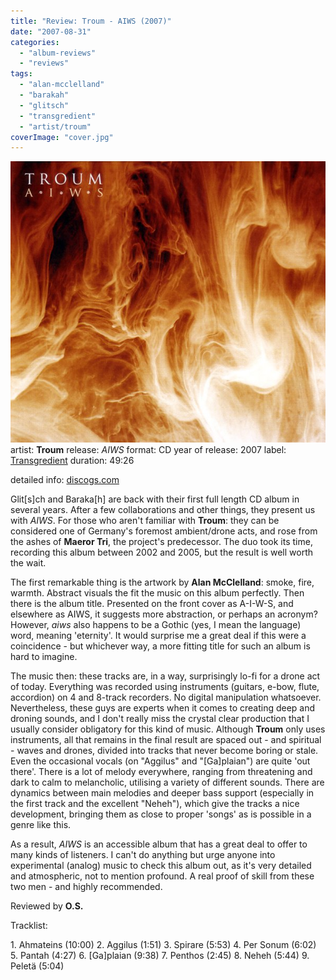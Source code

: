 ```yaml
---
title: "Review: Troum - AIWS (2007)"
date: "2007-08-31"
categories: 
  - "album-reviews"
  - "reviews"
tags: 
  - "alan-mcclelland"
  - "barakah"
  - "glitsch"
  - "transgredient"
  - "artist/troum"
coverImage: "cover.jpg"
---
```


[![](images/cover.jpg "troum_aiws")](http://www.eveningoflight.nl/wordpress/wp-content/uploads/2007/09/cover.jpg)artist: **Troum** release: _AIWS_ format: CD year of release: 2007 label: [Transgredient](http://www.dronerecords.de/) duration: 49:26

detailed info: [discogs.com](http://www.discogs.com/Troum-AIWS/master/14322)

Glit\[s\]ch and Baraka\[h\] are back with their first full length CD album in several years. After a few collaborations and other things, they present us with _AIWS_. For those who aren't familiar with **Troum**: they can be considered one of Germany's foremost ambient/drone acts, and rose from the ashes of **Maeror Tri**, the project's predecessor. The duo took its time, recording this album between 2002 and 2005, but the result is well worth the wait.

The first remarkable thing is the artwork by **Alan McClelland**: smoke, fire, warmth. Abstract visuals the fit the music on this album perfectly. Then there is the album title. Presented on the front cover as A-I-W-S, and elsewhere as AIWS, it suggests more abstraction, or perhaps an acronym? However, _aiws_ also happens to be a Gothic (yes, I mean the language) word, meaning 'eternity'. It would surprise me a great deal if this were a coincidence - but whichever way, a more fitting title for such an album is hard to imagine.

The music then: these tracks are, in a way, surprisingly lo-fi for a drone act of today. Everything was recorded using instruments (guitars, e-bow, flute, accordion) on 4 and 8-track recorders. No digital manipulation whatsoever. Nevertheless, these guys are experts when it comes to creating deep and droning sounds, and I don't really miss the crystal clear production that I usually consider obligatory for this kind of music. Although **Troum** only uses instruments, all that remains in the final result are spaced out - and spiritual - waves and drones, divided into tracks that never become boring or stale. Even the occasional vocals (on "Aggilus" and "\[Ga\]plaian") are quite 'out there'. There is a lot of melody everywhere, ranging from threatening and dark to calm to melancholic, utilising a variety of different sounds. There are dynamics between main melodies and deeper bass support (especially in the first track and the excellent "Neheh"), which give the tracks a nice development, bringing them as close to proper 'songs' as is possible in a genre like this.

As a result, _AIWS_ is an accessible album that has a great deal to offer to many kinds of listeners. I can't do anything but urge anyone into experimental (analog) music to check this album out, as it's very detailed and atmospheric, not to mention profound. A real proof of skill from these two men - and highly recommended.

Reviewed by **O.S.**

Tracklist:

1\. Ahmateins (10:00) 2. Aggilus (1:51) 3. Spirare (5:53) 4. Per Sonum (6:02) 5. Pantah (4:27) 6. \[Ga\]plaian (9:38) 7. Penthos (2:45) 8. Neheh (5:44) 9. Peletä (5:04)
